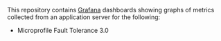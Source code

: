 This repository contains [Grafana][grafana] dashboards showing graphs of metrics collected from an application server for the following:
*  Microprofile Fault Tolerance 3.0

[grafana]: https://grafana.com/
